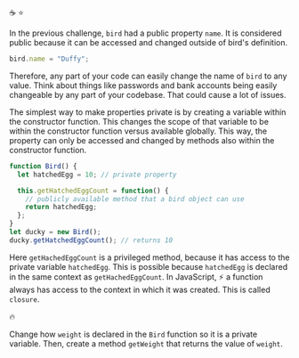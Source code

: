 :coffee: :star:

In the previous challenge, `bird` had a public property `name`. It is considered public because it can be accessed and changed outside of bird's definition.

```js
bird.name = "Duffy";
```

Therefore, any part of your code can easily change the name of `bird` to any value. Think about things like passwords and bank accounts being easily changeable by any part of your codebase. That could cause a lot of issues.

The simplest way to make properties private is by creating a variable within the constructor function. This changes the scope of that variable to be within the constructor function versus available globally. This way, the property can only be accessed and changed by methods also within the constructor function.

```js
function Bird() {
  let hatchedEgg = 10; // private property

  this.getHatchedEggCount = function() {
    // publicly available method that a bird object can use
    return hatchedEgg;
  };
}
let ducky = new Bird();
ducky.getHatchedEggCount(); // returns 10
```

Here `getHachedEggCount` is a privileged method, because it has access to the private variable `hatchedEgg`. This is possible because `hatchedEgg` is declared in the same context as `getHachedEggCount`. In JavaScript, :zap: a function always has access to the context in which it was created. This is called `closure`.

:fire:

Change how `weight` is declared in the `Bird` function so it is a private variable. Then, create a method `getWeight` that returns the value of `weight`.
